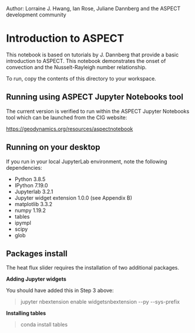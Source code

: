 Author: Lorraine J. Hwang, Ian Rose, Juliane Dannberg and the ASPECT development community

# Introduction to ASPECT

This notebook is based on tutorials by J. Dannberg that provide a basic introduction to ASPECT.
This notebook demonstrates the onset of convection and the Nusselt-Rayleigh number relationship.

To run, copy the contents of this directory to your workspace.


## Running using ASPECT Jupyter Notebooks tool

The current version is verified to run within the ASPECT Jupyter Notebooks tool which can be launched from the CIG website:

https://geodynamics.org/resources/aspectnotebook


## Running on your desktop

If you run in your local JupyterLab environment, note the following dependencies:

 * Python 3.8.5
 * IPython 7.19.0
 * Jupyterlab 3.2.1
 * Jupyter widget extension 1.0.0 (see Appendix B)
 * matplotlib 3.3.2
 * numpy 1.19.2
 * tables
 * ipympl
 * scipy
 * glob



## Packages install

The heat flux slider requires the installation of two additional packages.

**Adding Jupyter widgets**

You should have added this in Step 3 above:
> jupyter nbextension enable widgetsnbextension --py --sys-prefix

**Installing tables**
> conda install tables
